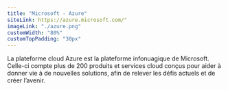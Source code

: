 ```yaml
---
title: "Microsoft - Azure"
siteLink: https://azure.microsoft.com/"
imageLink: "./azure.png"
customWidth: "80%"
customTopPadding: "30px"
---
```


La plateforme cloud Azure est la plateforme infonuagique de Microsoft. Celle-ci compte plus de 200 produits et services cloud conçus pour aider à donner vie à de nouvelles solutions, afin de relever les défis actuels et de créer l’avenir. 